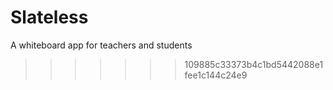 Slateless
=========

A whiteboard app for teachers and students
>>>>>>> 109885c33373b4c1bd5442088e1fee1c144c24e9
